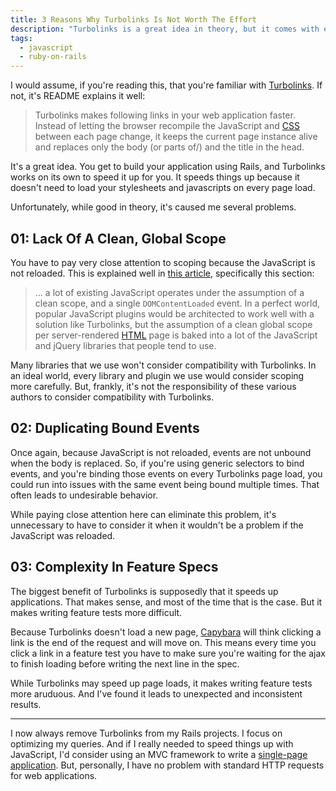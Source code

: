 ```yaml
---
title: 3 Reasons Why Turbolinks Is Not Worth The Effort
description: "Turbolinks is a great idea in theory, but it comes with enough problems to offset its benefits."
tags:
  - javascript
  - ruby-on-rails
---
```


I would assume, if you're reading this, that you're familiar with [Turbolinks](https://github.com/turbolinks/turbolinks-classic). If not, it's README explains it well:

> Turbolinks makes following links in your web application faster. Instead of letting the browser recompile the JavaScript and [CSS](/blog/wtf-is-css/) between each page change, it keeps the current page instance alive and replaces only the body (or parts of/) and the title in the head.

It's a great idea. You get to build your application using Rails, and Turbolinks works on its own to speed it up for you. It speeds things up because it doesn't need to load your stylesheets and javascripts on every page load.

Unfortunately, while good in theory, it's caused me several problems.

## 01: Lack Of A Clean, Global Scope

You have to pay very close attention to scoping because the JavaScript is not reloaded. This is explained well in [this article](https://plus.google.com/+YehudaKatz/posts/A65agXRynUn), specifically this section:

> ... a lot of existing JavaScript operates under the assumption of a clean scope, and a single `DOMContentLoaded` event. In a perfect world, popular JavaScript plugins would be architected to work well with a solution like Turbolinks, but the assumption of a clean global scope per server-rendered [HTML](/blog/wtf-is-html/) page is baked into a lot of the JavaScript and jQuery libraries that people tend to use.

Many libraries that we use won't consider compatibility with Turbolinks. In an ideal world, every library and plugin we use would consider scoping more carefully. But, frankly, it's not the responsibility of these various authors to consider compatibility with Turbolinks.

## 02: Duplicating Bound Events

Once again, because JavaScript is not reloaded, events are not unbound when the body is replaced. So, if you're using generic selectors to bind events, and you're binding those events on every Turbolinks page load, you could run into issues with the same event being bound multiple times. That often leads to undesirable behavior.

While paying close attention here can eliminate this problem, it's unnecessary to have to consider it when it wouldn't be a problem if the JavaScript was reloaded.

## 03: Complexity In Feature Specs

The biggest benefit of Turbolinks is supposedly that it speeds up applications. That makes sense, and most of the time that is the case. But it makes writing feature tests more difficult.

Because Turbolinks doesn't load a new page, [Capybara](https://github.com/jnicklas/capybara) will think clicking a link is the end of the request and will move on. This means every time you click a link in a feature test you have to make sure you're waiting for the ajax to finish loading before writing the next line in the spec.

While Turbolinks may speed up page loads, it makes writing feature tests more aruduous. And I've found it leads to unexpected and inconsistent results.

---

I now always remove Turbolinks from my Rails projects. I focus on optimizing my queries. And if I really needed to speed things up with JavaScript, I'd consider using an MVC framework to write a [single-page application](https://en.wikipedia.org/wiki/Single-page_application). But, personally, I have no problem with standard HTTP requests for web applications.
